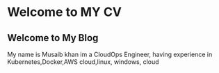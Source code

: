  # Welcome to MY CV
 
## Welcome to My Blog 
My name is Musaib khan
im a CloudOps Engineer, having experience in Kubernetes,Docker,AWS cloud,linux, windows, cloud
